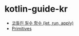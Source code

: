 # kotlin-guide-kr

* [코틀린 필수 함수 (let, run, apply)](doc/CORE_FUNCTIONS.md)
* [Primitives](doc/PRIMITIVES.md)
